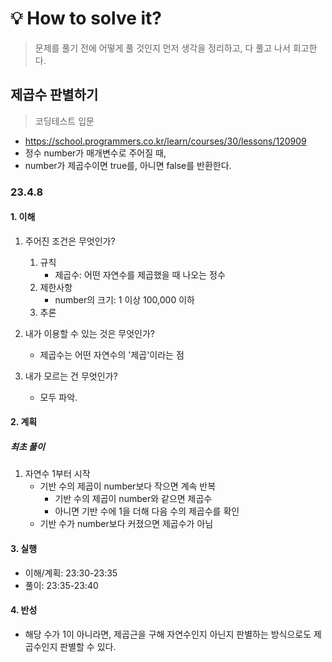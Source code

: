 # 💡 How to solve it?
> 문제를 풀기 전에 어떻게 풀 것인지 먼저 생각을 정리하고, 다 풀고 나서 회고한다.

## 제곱수 판별하기

> 코딩테스트 입문

- https://school.programmers.co.kr/learn/courses/30/lessons/120909
- 정수 number가 매개변수로 주어질 때,
- number가 제곱수이면 true를, 아니면 false를 반환한다.

### 23.4.8

#### 1. 이해

1. 주어진 조건은 무엇인가?
   1. 규칙
      - 제곱수: 어떤 자연수를 제곱했을 때 나오는 정수
   2. 제한사항
      - number의 크기: 1 이상 100,000 이하
   3. 추론

2. 내가 이용할 수 있는 것은 무엇인가?
   - 제곱수는 어떤 자연수의 '제곱'이라는 점

3. 내가 모르는 건 무엇인가?
   - 모두 파악.

#### 2. 계획

##### 최초 풀이

1. 자연수 1부터 시작
   - 기반 수의 제곱이 number보다 작으면 계속 반복
     - 기반 수의 제곱이 number와 같으면 제곱수
     - 아니면 기반 수에 1을 더해 다음 수의 제곱수를 확인
   - 기반 수가 number보다 커졌으면 제곱수가 아님

#### 3. 실행

- 이해/계획: 23:30-23:35
- 풀이: 23:35-23:40

#### 4. 반성

- 해당 수가 1이 아니라면, 제곱근을 구해 자연수인지 아닌지
  판별하는 방식으로도 제곱수인지 판별할 수 있다.
